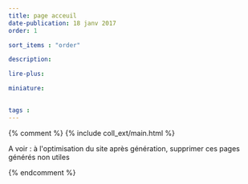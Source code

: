 ```yaml
---
title: page acceuil
date-publication: 18 janv 2017
order: 1

sort_items : "order"

description: 

lire-plus:

miniature: 
 

tags : 
---
```


<!-- ******************************** -->
<!-- **** intro rayon **** -->



<!-- **** fin intro rayon ********* -->
<!-- ****************************** -->
<!--fin-excerpt-->

{% comment %}
{% include coll_ext/main.html %}

A voir : à l'optimisation du site après génération, supprimer ces pages générés non utiles

{% endcomment %}

